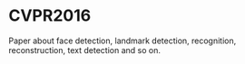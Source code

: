 # CVPR2016
Paper about face detection, landmark detection, recognition, reconstruction, text detection and so on.
